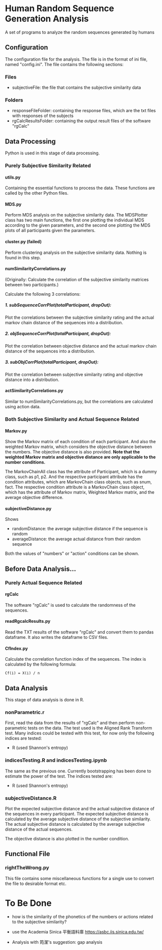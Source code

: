 # Human Random Sequence Generation Analysis

A set of programs to analyze the random sequences generated by humans

## Configuration

The configuration file for the analysis. The file is in the format of ini file, named "config.ini". The file contains the following sections:

### Files
- subjectiveFile: the file that contains the subjective similarity data

### Folders
- responseFileFolder: containing the response files, which are the txt files with responses of the subjects
- rgCalcResultsFolder: containing the output result files of the software "rgCalc"

## Data Processing

Python is used in this stage of data processing.

### Purely Subjective Similarity Related

#### utils.py

Containing the essential functions to process the data. These functions are called by the other Python files.

#### MDS.py

Perform MDS analysis on the subjective similarity data. The MDSPlotter class has two main functions, the first one plotting the individual MDS according to the given parameters, and the second one plotting the MDS plots of all participants given the parameters.

#### cluster.py (failed)

Perform clustering analysis on the subjective similarity data. Nothing is found in this step.

#### numSimilarityCorrelations.py

(Originally: Calculate the correlation of the subjective similarity matrices between two participants.)

Calculate the following 3 correlations:

##### 1. subSequenceCorrPlot(totalParticipant, dropOut):

Plot the correlations between the subjective similarity rating and the actual markov chain distance of the sequences into a distribution. 

##### 2. objSequenceCorrPlot(totalParticipant, dropOut):

Plot the correlation between objective distance and the actual markov chain distance of the sequences into a distribution.

##### 3. subObjCorrPlot(totalParticipant, dropOut):

Plot the correlation between subjective similarity rating and objective distance into a distribution.

#### actSimilarityCorrelations.py

Similar to numSimilarityCorrelations.py, but the correlations are calculated using action data.

### Both Subjective Similarity and Actual Sequence Related

#### Markov.py

Show the Markov matrix of each condition of each participant. And also the weighted Markov matrix, which considers the objective distance between the numbers. The objective distance is also provided. **Note that the weighted Markov matrix and objective distance are only applicable to the number conditions.**

The MarkovChainAll class has the attribute of Participant, which is a dummy class, such as p1, p2. And the respective participant attribute has the condition attributes, which are MarkovChain class objects, such as snum, fact. The respective condition attribute is a MarkovChain class object, which has the attribute of Markov matrix, Weighted Markov matrix, and the average objective difference. 

#### subjectiveDistance.py

Shows
- randomDistance: the average subjective distance if the sequence is random
- averageDistance: the average actual distance from their random sequence

Both the values of "numbers" or "action" conditions can be shown. 

## Before Data Analysis...

### Purely Actual Sequence Related
 
#### rgCalc

The software "rgCalc" is used to calculate the randomness of the sequences.

#### readRgcalcResults.py

Read the TXT results of the software "rgCalc" and convert them to pandas dataframe. It also writes the dataframe to CSV files.

#### CfIndex.py

Calculate the correlation function index of the sequences. The index is calculated by the following formula:

```
Cf(i) = X(i) / n  
```

## Data Analysis

This stage of data analysis is done in R.

### nonParametric.r

First, read the data from the results of "rgCalc" and then perform non-parametric tests on the data. The test used is the Aligned Rank Transform test. Many indices could be tested with this test, for now only the following indices are tested:
- R (used Shannon's entropy)

### indicesTesting.R and indicesTesting.ipynb

The same as the previous one. Currently bootstrapping has been done to estimate the power of the test. The indices tested are:
- R (used Shannon's entropy)

### subjectiveDistance.R

Plot the expected subjective distance and the actual subjective distance of the sequences in every participant. The expected subjective distance is calculated by the average subjective distance of the subjective similarity. The actual subjective distance is calculated by the average subjective distance of the actual sequences.

The objective distance is also plotted in the number condition.

## Functional File

### rightTheWrong.py

This file contains some miscellaneous functions for a single use to convert the file to desirable format etc.

# To Be Done

- how is the similarity of the phonetics of the numbers or actions related to the subjective similarity?

- use the Academia Sinica 平衡語料庫 https://asbc.iis.sinica.edu.tw/

- Analysis with 筠潔's suggestion: gap analysis

